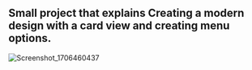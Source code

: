 ## Small project that explains Creating a modern design with a card view and creating menu options.
![Screenshot_1706460437](https://github.com/AhmedMohamed056/MDes/assets/93875335/f421ed62-1696-4a72-ba5d-994d3eebb57f)
